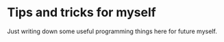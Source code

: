 # Tips and tricks for myself

Just writing down some useful programming things here for future myself.
